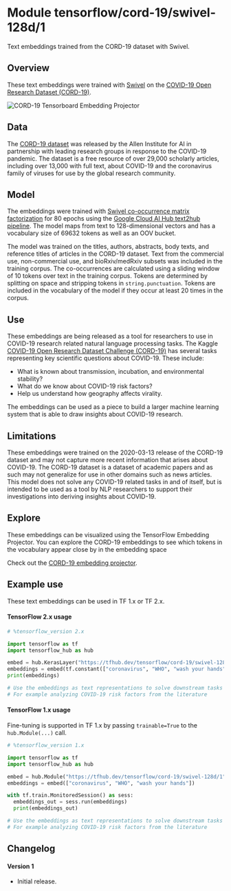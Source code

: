 # Module tensorflow/cord-19/swivel-128d/1

Text embeddings trained from the CORD-19 dataset with Swivel.

<!-- asset-path: gs://tfhub-modules/tensorflow/cord-19/swivel-128d/1.tar.gz -->
<!-- task: text-embedding -->
<!-- fine-tunable: true -->
<!-- format: hub -->
<!-- language: en -->
<!-- network-architecture: swivel -->
<!-- dataset: cord-19 -->
<!-- colab: https://colab.research.google.com/github/tensorflow/docs/blob/master/site/en/hub/tutorials/cord_19_embeddings.ipynb -->

## Overview

These text embeddings were trained with
[Swivel](https://arxiv.org/abs/1602.02215) on the
[COVID-19 Open Research Dataset (CORD-19)](https://api.semanticscholar.org/CorpusID:216056360).

![CORD-19 Tensorboard Embedding Projector](https://www.gstatic.com/aihub/tfhub/cord_19/cord_19_embed_viz.png)

## Data

The [CORD-19 dataset](https://api.semanticscholar.org/CorpusID:216056360) was
released by the Allen Institute for AI in partnership with leading research
groups in response to the COVID-19 pandemic. The dataset is a free resource of
over 29,000 scholarly articles, including over 13,000 with full text, about
COVID-19 and the coronavirus family of viruses for use by the global research
community.

## Model

The embeddings were trained with
[Swivel co-occurrence matrix factorization](https://arxiv.org/abs/1602.02215)
for 80 epochs using the
[Google Cloud AI Hub text2hub pipeline](https://aihub.cloud.google.com/u/0/p/products%2F4a91d2d0-1fb8-4e79-adf7-a35707071195).
The model maps from text to 128-dimensional vectors and has a vocabulary size of
69632 tokens as well as an OOV bucket.

The model was trained on the titles, authors, abstracts, body texts, and
reference titles of articles in the CORD-19 dataset. Text from the commercial
use, non-commercial use, and bioRxiv/medRxiv subsets was included in the
training corpus. The co-occurrences are calculated using a sliding window of 10
tokens over text in the training corpus. Tokens are determined by splitting on
space and stripping tokens in `string.punctuation`. Tokens are included in the
vocabulary of the model if they occur at least 20 times in the corpus.

## Use

These embeddings are being released as a tool for researchers to use in COVID-19
research related natural language processing tasks. The Kaggle
[COVID-19 Open Research Dataset Challenge (CORD-19)](https://www.kaggle.com/allen-institute-for-ai/CORD-19-research-challenge)
has several tasks representing key scientific questions about COVID-19. These
include:

*   What is known about transmission, incubation, and environmental stability?
*   What do we know about COVID-19 risk factors?
*   Help us understand how geography affects virality.

The embeddings can be used as a piece to build a larger machine learning system
that is able to draw insights about COVID-19 research.

## Limitations

These embeddings were trained on the 2020-03-13 release of the CORD-19 dataset
and may not capture more recent information that arises about COVID-19. The
CORD-19 dataset is a dataset of academic papers and as such may not generalize
for use in other domains such as news articles. This model does not solve any
COVID-19 related tasks in and of itself, but is intended to be used as a tool by
NLP researchers to support their investigations into deriving insights about
COVID-19.

## Explore

These embeddings can be visualized using the TensorFlow Embedding Projector. You
can explore the CORD-19 embeddings to see which tokens in the vocabulary appear
close by in the embedding space

Check out the
[CORD-19 embedding projector](http://projector.tensorflow.org/?config=https://storage.googleapis.com/tfhub-examples/tensorflow/cord-19/swivel-128d/1/tensorboard/full_projector_config.json).

## Example use

These text embeddings can be used in TF 1.x or TF 2.x.

#### TensorFlow 2.x usage

```python
# %tensorflow_version 2.x

import tensorflow as tf
import tensorflow_hub as hub

embed = hub.KerasLayer("https://tfhub.dev/tensorflow/cord-19/swivel-128d/1")
embeddings = embed(tf.constant(["coronavirus", "WHO", "wash your hands"]))
print(embeddings)

# Use the embeddings as text representations to solve downstream tasks
# For example analyzing COVID-19 risk factors from the literature
```

#### TensorFlow 1.x usage

Fine-tuning is supported in TF 1.x by passing `trainable=True` to the
`hub.Module(...)` call.

```python
# %tensorflow_version 1.x

import tensorflow as tf
import tensorflow_hub as hub

embed = hub.Module("https://tfhub.dev/tensorflow/cord-19/swivel-128d/1", trainable=True)
embeddings = embed(["coronavirus", "WHO", "wash your hands"])

with tf.train.MonitoredSession() as sess:
  embeddings_out = sess.run(embeddings)
  print(embeddings_out)

# Use the embeddings as text representations to solve downstream tasks
# For example analyzing COVID-19 risk factors from the literature
```

## Changelog

#### Version 1
*  Initial release.

